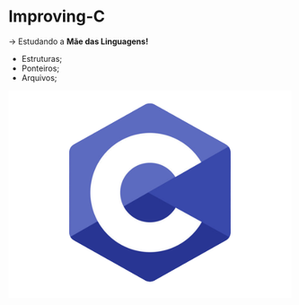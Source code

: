 # Improving-C 
-> Estudando a **Mãe das Linguagens!** 
- Estruturas;
- Ponteiros;
- Arquivos;

<img src = "LogoC.png">

